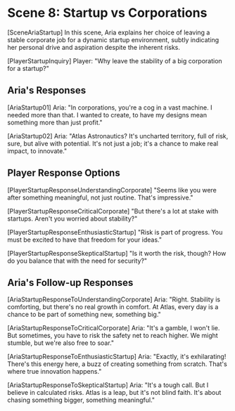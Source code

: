 # Scene 8: Startup vs Corporations

[SceneAriaStartup]
In this scene, Aria explains her choice of leaving a stable corporate job for a dynamic startup environment, subtly indicating her personal drive and aspiration despite the inherent risks.

[PlayerStartupInquiry]
Player: "Why leave the stability of a big corporation for a startup?"

## Aria's Responses

[AriaStartup01]
Aria: "In corporations, you're a cog in a vast machine. I needed more than that. I wanted to create, to have my designs mean something more than just profit."

[AriaStartup02]
Aria: "Atlas Astronautics? It's uncharted territory, full of risk, sure, but alive with potential. It's not just a job; it's a chance to make real impact, to innovate."

## Player Response Options

[PlayerStartupResponseUnderstandingCorporate]
"Seems like you were after something meaningful, not just routine. That's impressive."

[PlayerStartupResponseCriticalCorporate]
"But there's a lot at stake with startups. Aren't you worried about stability?"

[PlayerStartupResponseEnthusiasticStartup]
"Risk is part of progress. You must be excited to have that freedom for your ideas."

[PlayerStartupResponseSkepticalStartup]
"Is it worth the risk, though? How do you balance that with the need for security?"

## Aria's Follow-up Responses

[AriaStartupResponseToUnderstandingCorporate]
Aria: "Right. Stability is comforting, but there's no real growth in comfort. At Atlas, every day is a chance to be part of something new, something big."

[AriaStartupResponseToCriticalCorporate]
Aria: "It's a gamble, I won't lie. But sometimes, you have to risk the safety net to reach higher. We might stumble, but we're also free to soar."

[AriaStartupResponseToEnthusiasticStartup]
Aria: "Exactly, it's exhilarating! There's this energy here, a buzz of creating something from scratch. That's where true innovation happens."

[AriaStartupResponseToSkepticalStartup]
Aria: "It's a tough call. But I believe in calculated risks. Atlas is a leap, but it's not blind faith. It's about chasing something bigger, something meaningful."
